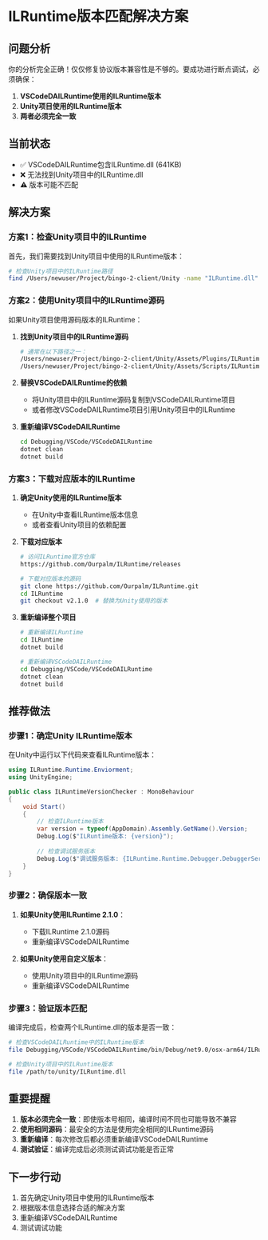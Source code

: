 # ILRuntime版本匹配解决方案

## 问题分析

你的分析完全正确！仅仅修复协议版本兼容性是不够的。要成功进行断点调试，必须确保：

1. **VSCodeDAILRuntime使用的ILRuntime版本**
2. **Unity项目使用的ILRuntime版本**
3. **两者必须完全一致**

## 当前状态

- ✅ VSCodeDAILRuntime包含ILRuntime.dll (641KB)
- ❌ 无法找到Unity项目中的ILRuntime.dll
- ⚠️ 版本可能不匹配

## 解决方案

### 方案1：检查Unity项目中的ILRuntime

首先，我们需要找到Unity项目中使用的ILRuntime版本：

```bash
# 检查Unity项目中的ILRuntime路径
find /Users/newuser/Project/bingo-2-client/Unity -name "ILRuntime.dll" -type f
```

### 方案2：使用Unity项目中的ILRuntime源码

如果Unity项目使用源码版本的ILRuntime：

1. **找到Unity项目中的ILRuntime源码**
   ```bash
   # 通常在以下路径之一：
   /Users/newuser/Project/bingo-2-client/Unity/Assets/Plugins/ILRuntime/
   /Users/newuser/Project/bingo-2-client/Unity/Assets/Scripts/ILRuntime/
   ```

2. **替换VSCodeDAILRuntime的依赖**
   - 将Unity项目中的ILRuntime源码复制到VSCodeDAILRuntime项目
   - 或者修改VSCodeDAILRuntime项目引用Unity项目中的ILRuntime

3. **重新编译VSCodeDAILRuntime**
   ```bash
   cd Debugging/VSCode/VSCodeDAILRuntime
   dotnet clean
   dotnet build
   ```

### 方案3：下载对应版本的ILRuntime

1. **确定Unity使用的ILRuntime版本**
   - 在Unity中查看ILRuntime版本信息
   - 或者查看Unity项目的依赖配置

2. **下载对应版本**
   ```bash
   # 访问ILRuntime官方仓库
   https://github.com/Ourpalm/ILRuntime/releases
   
   # 下载对应版本的源码
   git clone https://github.com/Ourpalm/ILRuntime.git
   cd ILRuntime
   git checkout v2.1.0  # 替换为Unity使用的版本
   ```

3. **重新编译整个项目**
   ```bash
   # 重新编译ILRuntime
   cd ILRuntime
   dotnet build
   
   # 重新编译VSCodeDAILRuntime
   cd Debugging/VSCode/VSCodeDAILRuntime
   dotnet clean
   dotnet build
   ```

## 推荐做法

### 步骤1：确定Unity ILRuntime版本

在Unity中运行以下代码来查看ILRuntime版本：

```csharp
using ILRuntime.Runtime.Enviorment;
using UnityEngine;

public class ILRuntimeVersionChecker : MonoBehaviour
{
    void Start()
    {
        // 检查ILRuntime版本
        var version = typeof(AppDomain).Assembly.GetName().Version;
        Debug.Log($"ILRuntime版本: {version}");
        
        // 检查调试服务版本
        Debug.Log($"调试服务版本: {ILRuntime.Runtime.Debugger.DebuggerServer.Version}");
    }
}
```

### 步骤2：确保版本一致

1. **如果Unity使用ILRuntime 2.1.0**：
   - 下载ILRuntime 2.1.0源码
   - 重新编译VSCodeDAILRuntime

2. **如果Unity使用自定义版本**：
   - 使用Unity项目中的ILRuntime源码
   - 重新编译VSCodeDAILRuntime

### 步骤3：验证版本匹配

编译完成后，检查两个ILRuntime.dll的版本是否一致：

```bash
# 检查VSCodeDAILRuntime中的ILRuntime版本
file Debugging/VSCode/VSCodeDAILRuntime/bin/Debug/net9.0/osx-arm64/ILRuntime.dll

# 检查Unity项目中的ILRuntime版本
file /path/to/unity/ILRuntime.dll
```

## 重要提醒

1. **版本必须完全一致**：即使版本号相同，编译时间不同也可能导致不兼容
2. **使用相同源码**：最安全的方法是使用完全相同的ILRuntime源码
3. **重新编译**：每次修改后都必须重新编译VSCodeDAILRuntime
4. **测试验证**：编译完成后必须测试调试功能是否正常

## 下一步行动

1. 首先确定Unity项目中使用的ILRuntime版本
2. 根据版本信息选择合适的解决方案
3. 重新编译VSCodeDAILRuntime
4. 测试调试功能

